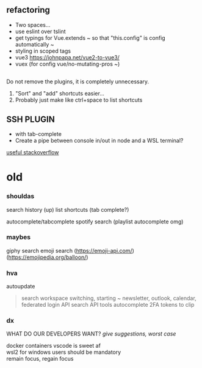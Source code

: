 ## refactoring
- Two spaces...
- use eslint over tslint
- get typings for Vue.extends ~
  so that "this.config" is config automatically ~
- styling in scoped tags
- vue3 https://johnpapa.net/vue2-to-vue3/
- vuex (for config vue/no-mutating-pros ~)


##
Do not remove the plugins, it is completely unnecessary.

1. "Sort" and "add" shortcuts easier...
2. Probably just make like ctrl+space to list shortcuts

## SSH PLUGIN
- with tab-complete
- Create a pipe between console in/out in node and a WSL terminal?

[useful stackoverflow](https://stackoverflow.com/questions/5649891/node-js-sending-key-shortcuts-to-child-process)  


old
================

### shouldas
search history (up)
list shortcuts (tab complete?)

autocomplete/tabcomplete
spotify search (playlist autocomplete omg)

### maybes
giphy search
emoji search (https://emoji-api.com/) (https://emojipedia.org/balloon/)


### hva
autoupdate

> search
> workspace switching, starting ~
> newsletter, outlook, calendar, 
> federated login
> API search
> API tools autocomplete
> 2FA tokens to clip



### dx
WHAT DO OUR DEVELOPERS WANT?
_give suggestions, worst case_

docker containers vscode is sweet af  
wsl2 for windows users should be mandatory  
remain focus, regain focus